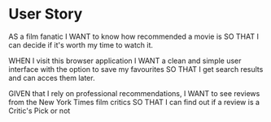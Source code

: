 #  User Story

AS a film fanatic
I WANT to know how recommended a movie is
SO THAT I can decide if it's worth my time to watch it.

WHEN I visit this browser application
I WANT a clean and simple user interface with the option to save my favourites
SO THAT I get search results and can acces them later.

GIVEN that I rely on professional recommendations,
I WANT to see reviews from the New York Times film critics
SO THAT I can find out if a review is a Critic's Pick or not

